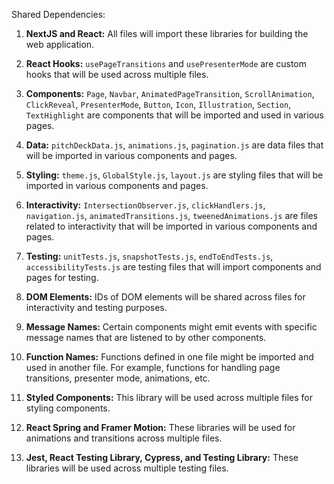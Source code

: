 Shared Dependencies:

1. **NextJS and React:** All files will import these libraries for building the web application.

2. **React Hooks:** `usePageTransitions` and `usePresenterMode` are custom hooks that will be used across multiple files.

3. **Components:** `Page`, `Navbar`, `AnimatedPageTransition`, `ScrollAnimation`, `ClickReveal`, `PresenterMode`, `Button`, `Icon`, `Illustration`, `Section`, `TextHighlight` are components that will be imported and used in various pages.

4. **Data:** `pitchDeckData.js`, `animations.js`, `pagination.js` are data files that will be imported in various components and pages.

5. **Styling:** `theme.js`, `GlobalStyle.js`, `layout.js` are styling files that will be imported in various components and pages.

6. **Interactivity:** `IntersectionObserver.js`, `clickHandlers.js`, `navigation.js`, `animatedTransitions.js`, `tweenedAnimations.js` are files related to interactivity that will be imported in various components and pages.

7. **Testing:** `unitTests.js`, `snapshotTests.js`, `endToEndTests.js`, `accessibilityTests.js` are testing files that will import components and pages for testing.

8. **DOM Elements:** IDs of DOM elements will be shared across files for interactivity and testing purposes.

9. **Message Names:** Certain components might emit events with specific message names that are listened to by other components.

10. **Function Names:** Functions defined in one file might be imported and used in another file. For example, functions for handling page transitions, presenter mode, animations, etc.

11. **Styled Components:** This library will be used across multiple files for styling components.

12. **React Spring and Framer Motion:** These libraries will be used for animations and transitions across multiple files.

13. **Jest, React Testing Library, Cypress, and Testing Library:** These libraries will be used across multiple testing files.